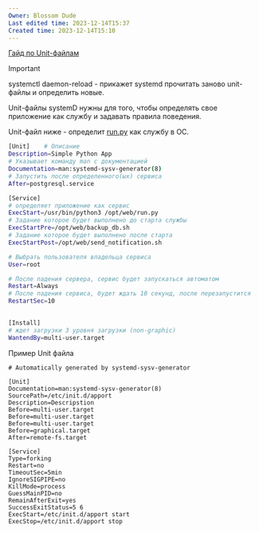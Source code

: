 ```yaml
---
Owner: Blossom Dude
Last edited time: 2023-12-14T15:37
Created time: 2023-12-14T15:10
---
```

[Гайд по Unit-файлам](https://linux-notes.org/pishem-systemd-unit-fajl/)

> [!important]  
> systemctl daemon-reload - прикажет systemd прочитать заново unit-файлы и определить новые.  

  

Unit-файлы systemD нужны для того, чтобы определять свое приложение как службу и задавать правила поведения.

  

Unit-файл ниже - определит [run.py](http://run.py) как службу в ОС.

```Bash
[Unit]    # Описание
Description=Simple Python App
# Указывает команду man с документацией
Documentation=man:systemd-sysv-generator(8) 
# Запустить после определенного(ых) сервиса 
After=postgresql.service

[Service]
# определяет приложение как сервис
ExecStart=/usr/bin/python3 /opt/web/run.py
# Задание которое будет выполнено до старта службы
ExecStartPre=/opt/web/backup_db.sh
# Задание которое будет выполнено после старта
ExecStartPost=/opt/web/send_notification.sh

# Выбрать пользователя владельца сервиса
User=root

# После падения сервера, сервис будет запускаться автоматом
Restart=Always
# После падения сервиса, будет ждать 10 секунд, после перезапустится
RestartSec=10 

         
[Install]
# ждет загрузки 3 уровня загрузки (non-graphic)
WantendBy=multi-user.target 
```


Пример Unit файла
```
# Automatically generated by systemd-sysv-generator

[Unit]
Documentation=man:systemd-sysv-generator(8) 
SourcePath=/etc/init.d/apport
Description=Descripstion
Before=multi-user.target
Before=multi-user.target
Before=multi-user.target
Before=graphical.target
After=remote-fs.target

[Service]
Type=forking
Restart=no
TimeoutSec=5min
IgnoreSIGPIPE=no
KillMode=process
GuessMainPID=no
RemainAfterExit=yes
SuccessExitStatus=5 6
ExecStart=/etc/init.d/apport start
ExecStop=/etc/init.d/apport stop
```